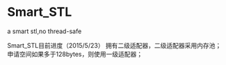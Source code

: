 # Smart_STL
a smart stl,no thread-safe

Smart_STL目前进度（2015/5/23）
拥有二级适配器，二级适配器采用内存池；
申请空间如果多于128bytes，则使用一级适配器；
